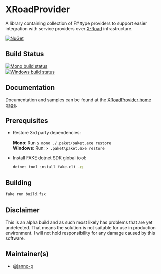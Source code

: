 # XRoadProvider

A library containing collection of F# type providers to support easier integration with service providers over
[X-Road](http://x-road.eu) infrastructure.

[![NuGet](https://buildstats.info/nuget/XRoadProvider?includePreReleases=true)](https://www.nuget.org/packages/XRoadProvider/)

## Build Status

[![Mono build status](https://img.shields.io/travis/janno-p/XRoadProvider/master.svg?label=Mono%20build)](https://travis-ci.org/janno-p/XRoadProvider/)  
[![Windows build status](https://img.shields.io/appveyor/ci/janno-p/xroadprovider/master.svg?label=Windows%20build)](https://ci.appveyor.com/project/janno-p/xroadprovider)  

## Documentation

Documentation and samples can be found at the [XRoadProvider home page](http://janno-p.github.com/XRoadProvider/).

## Prerequisites

* Restore 3rd party dependencies:

  **Mono**: Run `$ mono ./.paket/paket.exe restore`  
  **Windows**: Run: `> .paket\paket.exe restore`  

* Install FAKE dotnet SDK global tool:

  ```sh
  dotnet tool install fake-cli -g
  ```

## Building

```sh
fake run build.fsx
```

## Disclaimer

This is an alpha build and as such most likely has problems that are yet undetected. That means the solution is not suitable
for use in production environment. I will not hold responsibility for any damage caused by this software.

## Maintainer(s)

* [@janno-p](https://github.com/janno-p)
